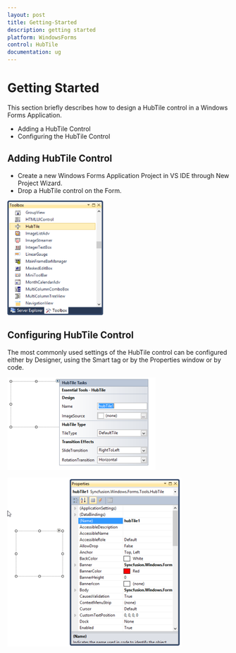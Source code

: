 ```yaml
---
layout: post
title: Getting-Started
description: getting started
platform: WindowsForms
control: HubTile
documentation: ug
---
```

# Getting Started

This section briefly describes how to design a HubTile control in a Windows Forms Application.

* Adding a HubTile Control
* Configuring the HubTile Control

## Adding HubTile Control

* Create a new Windows Forms Application Project in VS IDE through New Project Wizard.
* Drop a HubTile control on the Form.

 ![](Adding-hubtile-control_images/Adding-hubtile-control_img1.png) 
 


## Configuring HubTile Control 

The most commonly used settings of the HubTile control can be configured either by Designer, using the Smart tag or by the Properties window or by code. 


![](Configuring-hubtile-control_images/Configuring-hubtile-control_img1.png)
 



 ![](Configuring-hubtile-control_images/Configuring-hubtile-control_img2.png) 
